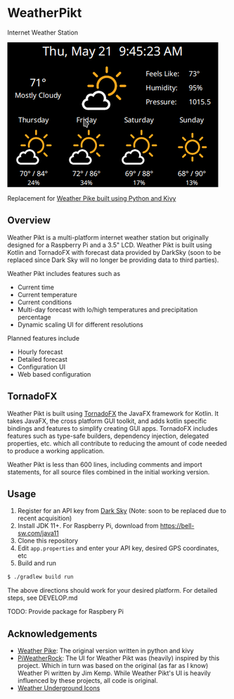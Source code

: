 # WeatherPikt
Internet Weather Station

![Screenshot](/screenshots/480_320.png)

Replacement for [Weather Pike built using Python and Kivy](https://www.github.com/maroc81/WeatherPike)


## Overview

Weather Pikt is a multi-platform internet weather station but originally designed for a Raspberry Pi and a 3.5" LCD. Weather Pikt is built using Kotlin and TornadoFX with forecast data provided by DarkSky (soon to be replaced since Dark Sky will no longer be providing data to third parties).

Weather Pikt includes features such as

- Current time
- Current temperature
- Current conditions
- Multi-day forecast with lo/high temperatures and precipitation percentage
- Dynamic scaling UI for different resolutions

Planned features include

- Hourly forecast
- Detailed forecast
- Configuration UI
- Web based configuration

## TornadoFX

Weather Pikt is built using [TornadoFX](https://tornadofx.io/) the JavaFX framework for Kotlin. It takes JavaFX, the cross platform GUI toolkit, and adds kotlin specific bindings and features to simplify creating GUI apps. TornadoFX includes features such as type-safe builders, dependency injection, delegated properties, etc. which all contribute to reducing the amount of code needed to produce a working application.

Weather Pikt is less than 600 lines, including comments and import statements, for all source files combined in the initial working version.

## Usage

1. Register for an API key from [Dark Sky](https://darksky.net/dev) (Note: soon to be replaced due to recent acquisition)
2. Install JDK 11+.  For Raspberry Pi, download from https://bell-sw.com/java11
3. Clone this repository
4. Edit `app.properties` and enter your API key, desired GPS coordinates, etc
5. Build and run
```bash
$ ./gradlew build run
```

The above directions should work for your desired platform.  For detailed steps, see DEVELOP.md

TODO: Provide package for Raspbery Pi

## Acknowledgements
 - [Weather Pike](https://www.github.com/maroc81/WeatherPike): The original version written in python and kivy
 - [PiWeatherRock](https://github.com/genebean/PiWeatherRock): The UI for Weather Pikt was (heavily) inspired by this project.  Which in turn was based on the original (as far as I know) Weather Pi written by Jim Kemp.  While Weather Pikt's UI is heavily influenced by these projects, all code is original.
 - [Weather Underground Icons](https://github.com/manifestinteractive/weather-underground-icons)
